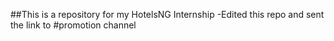 ##This is a repository for my HotelsNG Internship
-Edited this repo and sent the link to #promotion channel
